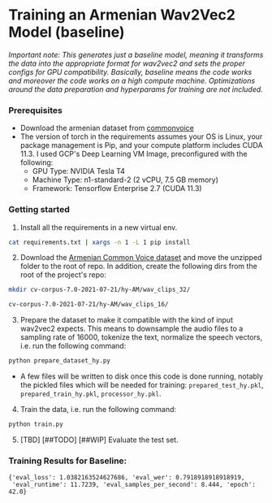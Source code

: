 # Training an Armenian Wav2Vec2 Model (baseline)

*Important note: This generates just a baseline model, meaning it transforms the data into the appropriate format for wav2vec2 and sets the proper configs for GPU compatibility. Basically, baseline means the code works and moreover the code works on a high compute machine.  Optimizations around the data preparation and hyperparams for training are not included.*

### Prerequisites
* Download the armenian dataset from [commonvoice](https://commonvoice.mozilla.org/en/datasets)
* The version of torch in the requirements assumes your OS is Linux, your package management is Pip, and your compute platform includes CUDA 11.3.  I used GCP's Deep Learning VM Image, preconfigured with the following: 
	-  GPU Type: NVIDIA Tesla T4
	-  Machine Type: n1-standard-2 (2 vCPU, 7.5 GB memory)
	-  Framework: Tensorflow Enterprise 2.7 (CUDA 11.3)

### Getting started

1. Install all the requirements in a new virtual env.
```bash
cat requirements.txt | xargs -n 1 -L 1 pip install 
```

2. Download the [Armenian Common Voice dataset](https://commonvoice.mozilla.org/en/datasets) and move the unzipped folder to the root of repo. In addition, create the following dirs from the root of the project's repo:
```bash
mkdir cv-corpus-7.0-2021-07-21/hy-AM/wav_clips_32/
```

```bash
cv-corpus-7.0-2021-07-21/hy-AM/wav_clips_16/
```
 

3.  Prepare the dataset to make it compatible with the kind of input wav2vec2 expects.  This means to downsample the audio files to a sampling rate of 16000, tokenize the text, normalize the speech vectors, i.e. run the following command:
```bash
python prepare_dataset_hy.py
```

* A few files will be written to disk once this code is done running, notably the pickled files which will be needed for training: `prepared_test_hy.pkl`, `prepared_train_hy.pkl`, `processor_hy.pkl`.  

4.  Train the data, i.e. run the following command: 
```bash
python train.py
```

5.  [TBD] [##TODO] [##WIP] Evaluate the test set. 



### Training Results for Baseline:
```
{'eval_loss': 1.0382163524627686, 'eval_wer': 0.7918918918918919, 
 'eval_runtime': 11.7239, 'eval_samples_per_second': 8.444, 'epoch': 42.0}
```





